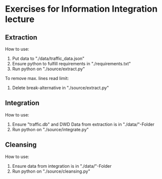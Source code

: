 # Exercises for Information Integration lecture

## Extraction
How to use:
1. Put data to "./data/traffic_data.json"
2. Ensure python to fulfill requirements in "./requirements.txt"
3. Run python on "./source/extract.py"

To remove max. lines read limit:
1. Delete break-alternative in "./source/extract.py"

## Integration
How to use:
1. Ensure "traffic.db" and DWD Data from extraction is in "./data/"-Folder
2. Run python on "./source/integrate.py"

## Cleansing
How to use:
1. Ensure data from integration is in "./data/"-Folder
2. Run python on "./source/cleansing.py"